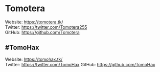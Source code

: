# Tomotera
Website: https://tomotera.tk/  
Twitter: https://twitter.com/Tomotera255  
GitHub: https://github.com/Tomotera
  
## #TomoHax  
Website: https://tomohax.tk/  
Twitter: https://twitter.com/TomoHax
GitHub: https://github.com/TomoHax
